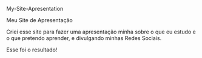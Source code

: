 My-Site-Apresentation

Meu Site de Apresentação

Criei esse site para fazer uma apresentação minha sobre o que eu estudo e o que pretendo aprender, e divulgando minhas Redes Sociais.

Esse foi o resultado!




